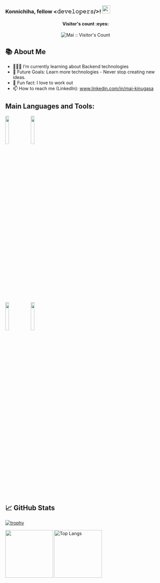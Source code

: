 
<!--
**maikinugasa/maikinugasa** is a ✨ _special_ ✨ repository because its `README.md` (this file) appears on your GitHub profile.

Here are some ideas to get you started:

- 🔭 I’m currently working on ...
- 🌱 I’m currently learning ...
- 👯 I’m looking to collaborate on ...
- 🤔 I’m looking for help with ...
- 💬 Ask me about ...
- 📫 How to reach me: ...
- 😄 Pronouns: ...
- ⚡ Fun fact: ...
-->
### Konnichiha, fellow <𝚍𝚎𝚟𝚎𝚕𝚘𝚙𝚎𝚛𝚜/>! <img src="https://media.giphy.com/media/hvRJCLFzcasrR4ia7z/giphy.gif" width="25px">
<h4 align="center">Visitor's count :eyes:</h4>
<p align="center"><img src="https://profile-counter.glitch.me/{maikinugasa}/count.svg" alt="Mai :: Visitor's Count" /></p>

## 📚 About Me <br />
- 👨🏽‍💻 I’m currently learning about Backend technologies<br />
- 💪 Future Goals: Learn more technologies - Never stop creating new ideas. <br />
- 🏃‍ Fun fact: I love to work out  <br />
- 📫 How to reach me (LinkedIn): www.linkedin.com/in/mai-kinugasa<br />


## Main Languages and Tools:<br />
<code><img width="15%" src="https://www.vectorlogo.zone/logos/php/php-ar21.svg"></code>
<code><img width="15%" src="https://www.vectorlogo.zone/logos/laravel/laravel-ar21.svg"></code>
<br />
<code><img width="15%" src="https://www.vectorlogo.zone/logos/mysql/mysql-ar21.svg"></code>
<code><img width="15%" src="https://www.vectorlogo.zone/logos/git-scm/git-scm-ar21.svg"></code>
<br />
<br />

## 📈 GitHub Stats
[![trophy](https://github-profile-trophy.vercel.app/?username=maikinugasa)](https://github.com/ryo-ma/github-profile-trophy)
<p align="left">  
<a href="https://github.com/anuraghazra/github-readme-stats">
  <img align="left" height="150px" src="https://github-readme-stats.vercel.app/api?username=maikinugasa&theme=react&show_icons=true" />
</a>
<img alt="Top Langs" height="150px" src="https://github-readme-stats.vercel.app/api/top-langs/?username=maikinugasa&layout=compact&count_private=true&show_icons=true&show_icons=true&theme=onedark" />
